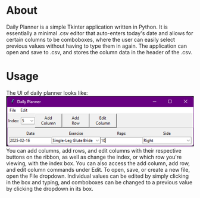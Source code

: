 # About
Daily Planner is a simple Tkinter application written in Python. It is essentially a minimal .csv editor that auto-enters today's date and allows for certain columns to be comboboxes, where the user can easily select previous values without having to type them in again. The application can open and save to .csv, and stores the column data in the header of the .csv.
# Usage
The UI of daily planner looks like:
![A screenshot of the application](./imgs/planner.png)
You can add columns, add rows, and edit columns with their respective buttons on the ribbon, as well as change the index, or which row you're viewing, with the index box. You can also access the add column, add row, and edit column commands under Edit. To open, save, or create a new file, open the File dropdown. Individual values can be edited by simply clicking in the box and typing, and comboboxes can be changed to a previous value by clicking the dropdown in its box.
